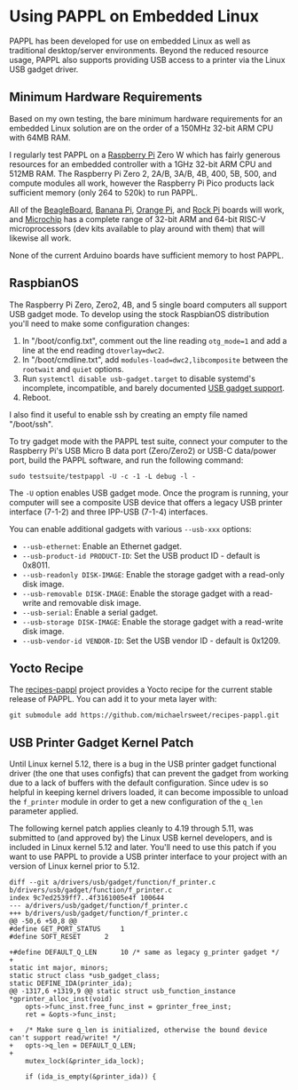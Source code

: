 Using PAPPL on Embedded Linux
=============================

PAPPL has been developed for use on embedded Linux as well as traditional
desktop/server environments.  Beyond the reduced resource usage, PAPPL also
supports providing USB access to a printer via the Linux USB gadget driver.


Minimum Hardware Requirements
-----------------------------

Based on my own testing, the bare minimum hardware requirements for an embedded
Linux solution are on the order of a 150MHz 32-bit ARM CPU with 64MB RAM.

I regularly test PAPPL on a [Raspberry Pi][RP] Zero W which has fairly generous
resources for an embedded controller with a 1GHz 32-bit ARM CPU and 512MB RAM.
The Raspberry Pi Zero 2, 2A/B, 3A/B, 4B, 400, 5B, 500, and compute modules all
work, however the Raspberry Pi Pico products lack sufficient memory (only 264 to
520k) to run PAPPL.

All of the [BeagleBoard][BB], [Banana Pi][BP], [Orange Pi][OP], and
[Rock Pi][RK] boards will work, and [Microchip][MC] has a complete range of
32-bit ARM and 64-bit RISC-V microprocessors (dev kits available to play around
with them) that will likewise all work.

None of the current Arduino boards have sufficient memory to host PAPPL.


[BB]: https://www.beagleboard.org/
[BP]: https://www.banana-pi.org/
[MC]: https://www.microchip.com/en-us/products/microprocessors
[OP]: https://www.orangepi.org/
[RK]: https://www.rockpi.org/
[RP]: https://www.raspberrypi.com/


RaspbianOS
----------

The Raspberry Pi Zero, Zero2, 4B, and 5 single board computers all support USB
gadget mode.  To develop using the stock RaspbianOS distribution you'll need to
make some configuration changes:

1. In "/boot/config.txt", comment out the line reading `otg_mode=1` and add a
   line at the end reading `dtoverlay=dwc2`.
2. In "/boot/cmdline.txt", add `modules-load=dwc2,libcomposite` between the
   `rootwait` and `quiet` options.
3. Run `systemctl disable usb-gadget.target` to disable systemd's incomplete,
   incompatible, and barely documented [USB gadget support][SYSTEMD].
4. Reboot.

[SYSTEMD]: https://github.com/systemd/systemd/issues/32250

I also find it useful to enable ssh by creating an empty file named "/boot/ssh".

To try gadget mode with the PAPPL test suite, connect your computer to the
Raspberry Pi's USB Micro B data port (Zero/Zero2) or USB-C data/power port,
build the PAPPL software, and run the following command:

    sudo testsuite/testpappl -U -c -1 -L debug -l -

The `-U` option enables USB gadget mode.  Once the program is running, your
computer will see a composite USB device that offers a legacy USB printer
interface (7-1-2) and three IPP-USB (7-1-4) interfaces.

You can enable additional gadgets with various `--usb-xxx` options:

- `--usb-ethernet`: Enable an Ethernet gadget.
- `--usb-product-id PRODUCT-ID`: Set the USB product ID - default is 0x8011.
- `--usb-readonly DISK-IMAGE`: Enable the storage gadget with a read-only disk
  image.
- `--usb-removable DISK-IMAGE`: Enable the storage gadget with a read-write and
  removable disk image.
- `--usb-serial`: Enable a serial gadget.
- `--usb-storage DISK-IMAGE`: Enable the storage gadget with a read-write disk
  image.
- `--usb-vendor-id VENDOR-ID`: Set the USB vendor ID - default is 0x1209.


Yocto Recipe
------------

The [recipes-pappl](https://github.com/michaelrsweet/recipes-pappl) project
provides a Yocto recipe for the current stable release of PAPPL.  You can add
it to your meta layer with:

```
git submodule add https://github.com/michaelrsweet/recipes-pappl.git
```


USB Printer Gadget Kernel Patch
-------------------------------

Until Linux kernel 5.12, there is a bug in the USB printer gadget functional
driver (the one that uses configfs) that can prevent the gadget from working
due to a lack of buffers with the default configuration.  Since udev is so
helpful in keeping kernel drivers loaded, it can become impossible to unload
the `f_printer` module in order to get a new configuration of the `q_len`
parameter applied.

The following kernel patch applies cleanly to 4.19 through 5.11, was submitted
to (and approved by) the Linux USB kernel developers, and is included in Linux
kernel 5.12 and later.  You'll need to use this patch if you want to use PAPPL
to provide a USB printer interface to your project with an version of Linux
kernel prior to 5.12.

```
diff --git a/drivers/usb/gadget/function/f_printer.c b/drivers/usb/gadget/function/f_printer.c
index 9c7ed2539ff7..4f3161005e4f 100644
--- a/drivers/usb/gadget/function/f_printer.c
+++ b/drivers/usb/gadget/function/f_printer.c
@@ -50,6 +50,8 @@
#define GET_PORT_STATUS		1
#define SOFT_RESET		2

+#define DEFAULT_Q_LEN		10 /* same as legacy g_printer gadget */
+
static int major, minors;
static struct class *usb_gadget_class;
static DEFINE_IDA(printer_ida);
@@ -1317,6 +1319,9 @@ static struct usb_function_instance *gprinter_alloc_inst(void)
	opts->func_inst.free_func_inst = gprinter_free_inst;
	ret = &opts->func_inst;

+	/* Make sure q_len is initialized, otherwise the bound device can't support read/write! */
+	opts->q_len = DEFAULT_Q_LEN;
+
	mutex_lock(&printer_ida_lock);

	if (ida_is_empty(&printer_ida)) {

```
